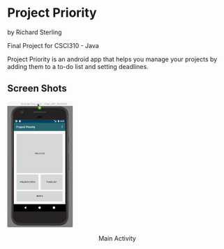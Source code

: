 # Project Priority
by
Richard Sterling

Final Project for CSCI310 - Java

Project Priority is an android app that helps you manage your projects by
adding them to a to-do list and setting deadlines.

## Screen Shots

<div>
<img src="https://github.com/rSterling319/Project_Priority/blob/master/screen_grabs/main_activity.png" width="150">
<p style="position:relative; text-align:center;"> Main Activity</p>
<div>
